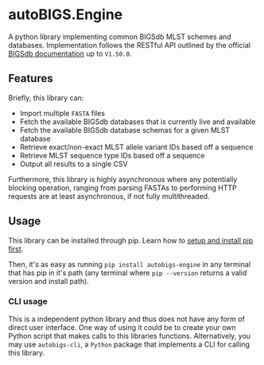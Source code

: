 # autoBIGS.Engine

A python library implementing common BIGSdb MLST schemes and databases. Implementation follows the RESTful API outlined by the official [BIGSdb documentation](https://bigsdb.readthedocs.io/en/latest/rest.html) up to `V1.50.0`.

## Features

Briefly, this library can:
- Import multiple `FASTA` files
- Fetch the available BIGSdb databases that is currently live and available
- Fetch the available BIGSdb database schemas for a given MLST database
- Retrieve exact/non-exact MLST allele variant IDs based off a sequence
- Retrieve MLST sequence type IDs based off a sequence
- Output all results to a single CSV

Furthermore, this library is highly asynchronous where any potentially blocking operation, ranging from parsing FASTAs to performing HTTP requests are at least asynchronous, if not fully multithreaded.

## Usage

This library can be installed through pip. Learn how to [setup and install pip first](https://pip.pypa.io/en/stable/installation/).

Then, it's as easy as running `pip install autobigs-engine` in any terminal that has pip in it's path (any terminal where `pip --version` returns a valid version and install path).

### CLI usage

This is a independent python library and thus does not have any form of direct user interface. One way of using it could be to create your own Python script that makes calls to this libraries functions. Alternatively, you may use `autobigs-cli`, a `Python` package that implements a CLI for calling this library.